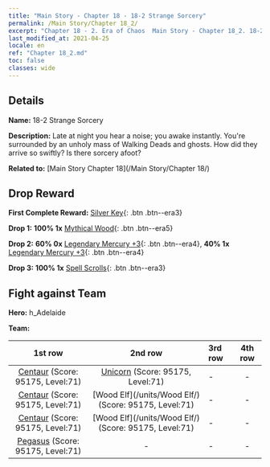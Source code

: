 ```yaml
---
title: "Main Story - Chapter 18 - 18-2 Strange Sorcery"
permalink: /Main Story/Chapter 18_2/
excerpt: "Chapter 18 - 2. Era of Chaos  Main Story - Chapter 18_2. 18-2 Strange Sorcery"
last_modified_at: 2021-04-25
locale: en
ref: "Chapter 18_2.md"
toc: false
classes: wide
---
```


## Details

 **Name:** 18-2 Strange Sorcery

 **Description:** Late at night you hear a noise; you awake instantly. You're surrounded by an unholy mass of Walking Deads and ghosts. How did they arrive so swiftly? Is there sorcery afoot?

 **Related to:** [Main Story Chapter 18](/Main Story/Chapter 18/)

## Drop Reward

 **First Complete Reward:** [Silver Key](/Items/con_693/){: .btn .btn--era3}

 **Drop 1:** **100% 1x** [Mythical Wood](/Items/mat_62/){: .btn .btn--era5}

 **Drop 2:** **60% 0x** [Legendary Mercury +3](/Items/mat_56/){: .btn .btn--era4}, **40% 1x** [Legendary Mercury +3](/Items/mat_56/){: .btn .btn--era4}

 **Drop 3:** **100% 1x** [Spell Scrolls](/Items/con_694/){: .btn .btn--era3}


## Fight against Team
 **Hero:** h_Adelaide

 **Team:**


  | 1st row | 2nd row | 3rd row | 4th row |
  |:----:|:----:|:----|:----:|
  | [Centaur](/units/Centaur/) (Score: 95175, Level:71)  | [Unicorn](/units/Unicorn/) (Score: 95175, Level:71)  | - | - |
  | [Centaur](/units/Centaur/) (Score: 95175, Level:71)  | [Wood Elf](/units/Wood Elf/) (Score: 95175, Level:71)  | - | - |
  | [Centaur](/units/Centaur/) (Score: 95175, Level:71)  | [Wood Elf](/units/Wood Elf/) (Score: 95175, Level:71)  | - | - |
  | [Pegasus](/units/Pegasus/) (Score: 95175, Level:71)  | - | - | - |


